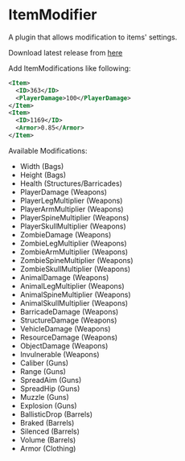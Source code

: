# ItemModifier
A plugin that allows modification to items' settings.

Download latest release from [here](https://github.com/RestoreMonarchy/ItemModifier/releases)

Add ItemModifications like following:
```xml
<Item>
  <ID>363</ID>
  <PlayerDamage>100</PlayerDamage>  
</Item>
<Item>
  <ID>1169</ID>
  <Armor>0.85</Armor>  
</Item>
```

Available Modifications:
* Width (Bags)
* Height (Bags)
* Health (Structures/Barricades)
* PlayerDamage (Weapons)
* PlayerLegMultiplier (Weapons)
* PlayerArmMultiplier (Weapons)
* PlayerSpineMultiplier (Weapons)
* PlayerSkullMultiplier (Weapons)
* ZombieDamage (Weapons)
* ZombieLegMultiplier (Weapons)
* ZombieArmMultiplier (Weapons)
* ZombieSpineMultiplier (Weapons)
* ZombieSkullMultiplier (Weapons)
* AnimalDamage (Weapons)
* AnimalLegMultiplier (Weapons)
* AnimalSpineMultiplier (Weapons)
* AnimalSkullMultiplier (Weapons)
* BarricadeDamage (Weapons)
* StructureDamage (Weapons)
* VehicleDamage (Weapons)
* ResourceDamage (Weapons)
* ObjectDamage (Weapons)
* Invulnerable (Weapons)
* Caliber (Guns)
* Range (Guns)
* SpreadAim (Guns)
* SpreadHip (Guns)
* Muzzle (Guns)
* Explosion (Guns)
* BallisticDrop (Barrels)
* Braked (Barrels)
* Silenced (Barrels)
* Volume (Barrels)
* Armor (Clothing)
